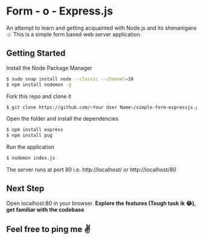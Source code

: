 # Form - o - Express.js 

An attempt to learn and getting acquainted with Node.js and its shenanigans :relaxed:
This is a simple form based web server application.

## Getting Started

Install the Node Package Manager 
```bash
$ sudo snap install node --classic --channel=10
$ npm install nodemon -g
```

Fork this repo and clone it
```bash
$ git clone https://github.com/<Your User Name>/simple-form-expressjs.git
```

Open the folder and install the dependencies
```bash
$ npm install express
$ npm install pug
```

Run the application
```bash
$ nodemon index.js
```

The server runs at port 80 i.e. http://localhost/ or http://localhost/80

## Next Step
Open localhost:80 in your browser.
**Explore the features (Tough task ik :joy:), get familiar with the codebase**
## Feel free to ping me :v:

